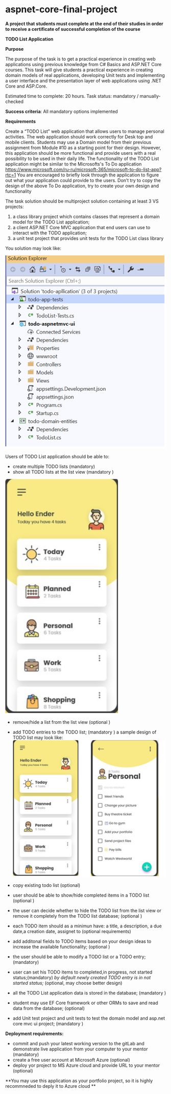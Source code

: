 # aspnet-core-final-project

 **A project that students must complete at the end of their studies in order to receive a certificate of successful completion of the course** 

**TODO List Application**

**Purpose**

The purpose of the task is to get a practical experience in creating web applications using previous knowledge from C# Basics and ASP.NET  Core courses. This task will give students a practical experience in creating domain models of real applications, developing Unit tests and  implementing a user interface and the presentation layer of web applications using .NET Core and ASP.Core.  

Estimated time to complete: 20 hours. 
Task status: mandatory / manually-checked

**Success criteria**: All mandatory options implemented

**Requirements**

 Create a “TODO List” web application that allows users to manage personal activities.
The web application should work correctly for Desk top and mobile clients.
Students may use a Domain model from their previous assignment from Module #10 as a starting point for their design.  However, this application should be more functional and provide users with a real possibility to be used in their daily life.
The functionality of the TODO List application might be similar to the Microsofts's To Do application https://www.microsoft.com/ru-ru/microsoft-365/microsoft-to-do-list-app?rtc=1 
You are encouraged to briefly look through the application to figure out what  your application could provide to the users. Don’t try to copy the design of the above To Do application, try to create your own design and functionality

The task solution should be multiproject solution containing at least 3 VS projects:

1. a class library project which contains classes that represent a domain model for the TODO List application;
2. a client ASP.NET Core MVC  application that end users can use to interact with the TODO application;
3. a unit test project that provides unit tests for the TODO List class library

You solution may look like:

![](images/todo-solition.png) 

Users of TODO List application should be able to:

- create multiple TODO lists  (mandatory)
- show all TODO lists at the list view (mandatory )

![](images/ToDo-Lists.png) 
- remove/hide a list from the  list view (optional  )
- add TODO entries to the TODO list; (mandatory  )
a sample design of TODO list may look like:
![](images/ToDo-List-Items.png) 
- copy existing todo list (optional)
- user should be able to show/hide completed items in a TODO list (optional  )
- the user can decide whether to hide the  TODO list  from the list view  or remove it completely from the TODO list database; (optional  )
- each TODO item should as a minimun have: a title, a description, a due date,a creation date, assignet to (optional requirements)
- add additonal fields to TODO items based on your design ideas to increase the available functionality; (optional    )
- the user should  be able to modify a TODO list or a TODO entry;(mandatory)
- user can set his TODO items  to completed,in progress, not started status;(mandatory)
_by default newly created TODO entry is in not started status;_ (optional,  may choose better design)

- all the TODO List application data is stored in the database; (mandatory )
- student may use EF Core framework or other ORMs to save and read data from the database; (optional)
- add Unit test project and  unit tests to test the domain model and asp.net core mvc ui project; (mandatory )

**Deployment requirements:**

- commit and push your latest working version to the gitLab and demonstrate live application from your computer to your mentor (mandatory)
- create a free user account at Microsoft Azure (optional)
- deploy yor project to MS Azure cloud and provide URL to your mentor (optional)

 **You may use this application as your portfolio project, so it is highly recommneded to deply it to Azure cloud **
